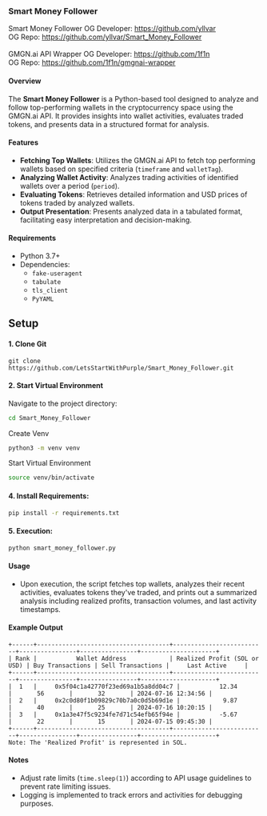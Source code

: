 ### Smart Money Follower

Smart Money Follower OG Developer: https://github.com/yllvar <br>
OG Repo: https://github.com/yllvar/Smart_Money_Follower <br><br>
GMGN.ai API Wrapper OG Developer: https://github.com/1f1n <br>
OG Repo: https://github.com/1f1n/gmgnai-wrapper

#### Overview
The **Smart Money Follower** is a Python-based tool designed to analyze and follow top-performing wallets in the cryptocurrency space using the GMGN.ai API. It provides insights into wallet activities, evaluates traded tokens, and presents data in a structured format for analysis.

#### Features
- **Fetching Top Wallets**: Utilizes the GMGN.ai API to fetch top performing wallets based on specified criteria (`timeframe` and `walletTag`).
- **Analyzing Wallet Activity**: Analyzes trading activities of identified wallets over a period (`period`).
- **Evaluating Tokens**: Retrieves detailed information and USD prices of tokens traded by analyzed wallets.
- **Output Presentation**: Presents analyzed data in a tabulated format, facilitating easy interpretation and decision-making.

#### Requirements
- Python 3.7+
- Dependencies:
  - `fake-useragent`
  - `tabulate`
  - `tls_client`
  - `PyYAML`

## Setup
#### 1. **Clone Git**
   
   ```
   git clone https://github.com/LetsStartWithPurple/Smart_Money_Follower.git
   ```
#### 2. **Start Virtual Environment**

Navigate to the project directory:
  ```bash
  cd Smart_Money_Follower
  ```
Create Venv
  ```bash
  python3 -m venv venv
  ```
Start Virtual Environment
  ```bash
  source venv/bin/activate
  ```

#### 4. **Install Requirements**:
   ```bash
   pip install -r requirements.txt
   ```

#### 5. **Execution**:
   ```bash
   python smart_money_follower.py
   ```

#### Usage
- Upon execution, the script fetches top wallets, analyzes their recent activities, evaluates tokens they've traded, and prints out a summarized analysis including realized profits, transaction volumes, and last activity timestamps.

#### Example Output
```
+------+-------------------------------------+--------------------------+----------------+----------------+---------------------+
| Rank |           Wallet Address            | Realized Profit (SOL or USD) | Buy Transactions | Sell Transactions |     Last Active     |
+------+-------------------------------------+--------------------------+----------------+----------------+---------------------+
|  1   |     0x5f04c1a42770f23ed69a1b5a8dd04c7 |           12.34           |       56       |       32       | 2024-07-16 12:34:56 |
|  2   |     0x2c0d80f1b09829c70b7a0c0d5b69d1e |            9.87           |       40       |       25       | 2024-07-16 10:20:15 |
|  3   |     0x1a3e47f5c9234fe7d71c54efb65f94e |           -5.67           |       22       |       15       | 2024-07-15 09:45:30 |
+------+-------------------------------------+--------------------------+----------------+----------------+---------------------+
Note: The 'Realized Profit' is represented in SOL.
```

#### Notes
- Adjust rate limits (`time.sleep(1)`) according to API usage guidelines to prevent rate limiting issues.
- Logging is implemented to track errors and activities for debugging purposes.
